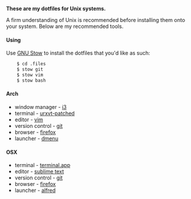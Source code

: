 **These are my dotfiles for Unix systems.**

A firm understanding of Unix is recommended before installing them onto your system. Below are my recommended tools.

#### Using

Use [GNU Stow](http://www.gnu.org/software/stow/) to install the dotfiles that you'd like as such:

``` bash
    $ cd .files
    $ stow git
    $ stow vim
    $ stow bash
```


#### Arch

- window manager - [i3](http://i3wm.org/)
- terminal - [urxvt-patched](https://aur.archlinux.org/packages/rxvt-unicode-patched/)
- editor - [vim](http://www.vim.org/)
- version control - [git](http://git-scm.com/)
- browser - [firefox](http://www.mozilla.org/en-US/firefox/new/)
- launcher - [dmenu](http://tools.suckless.org/dmenu/)

#### OSX

- terminal - [terminal.app](http://www.apple.com/osx/apps/all.html#terminal)
- editor - [sublime text](http://www.sublimetext.com/)
- version control - [git](http://git-scm.com/)
- browser - [firefox](http://www.mozilla.org/en-US/firefox/new/)
- launcher - [alfred](http://www.alfredapp.com/)
